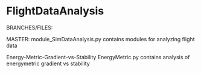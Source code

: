 # FlightDataAnalysis

BRANCHES/FILES:

MASTER: 
  module_SimDataAnalysis.py   contains modules for analyzing flight data


Energy-Metric-Gradient-vs-Stability
  EnergyMetric.py             contains analysis of energymetric gradient vs stability
